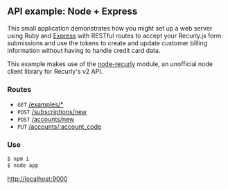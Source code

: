 ## API example: Node + Express

This small application demonstrates how you might set up a web server
using Ruby and [Express][express] with RESTful routes to accept your Recurly.js
form submissions and use the tokens to create and update customer billing
information without having to handle credit card data.

This example makes use of the [node-recurly][node-recurly] module, an
unofficial node client library for Recurly's v2 API.

### Routes

- `GET` [/examples/*](../../examples)
- `POST` [/subscriptions/new](app.js#L18-46)
- `POST` [/accounts/new](app.js#L49-59)
- `PUT` [/accounts/:account_code](app.js#L62-72)

### Use

```bash
$ npm i
$ node app
```
[http://localhost:9000](http://localhost:9000)

[express]: http://expressjs.com/
[node-recurly]: https://github.com/robrighter/node-recurly
